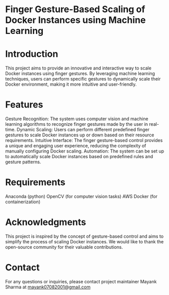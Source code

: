 # Finger Gesture-Based Scaling of Docker Instances using Machine Learning

# Introduction
This project aims to provide an innovative and interactive way to scale Docker instances using finger gestures. By leveraging machine learning techniques, users can perform specific gestures to dynamically scale their Docker environment, making it more intuitive and user-friendly.

# Features
Gesture Recognition: The system uses computer vision and machine learning algorithms to recognize finger gestures made by the user in real-time.
Dynamic Scaling: Users can perform different predefined finger gestures to scale Docker instances up or down based on their resource requirements.
Intuitive Interface: The finger gesture-based control provides a unique and engaging user experience, reducing the complexity of manually configuring Docker scaling.
Automation: The system can be set up to automatically scale Docker instances based on predefined rules and gesture patterns.

# Requirements

Anaconda (python)
OpenCV (for computer vision tasks)
AWS 
Docker (for containerization)

# Acknowledgments
This project is inspired by the concept of gesture-based control and aims to simplify the process of scaling Docker instances. We would like to thank the open-source community for their valuable contributions.

# Contact
For any questions or inquiries, please contact project maintainer Mayank Sharma at  mayank07082001@gmail.com
